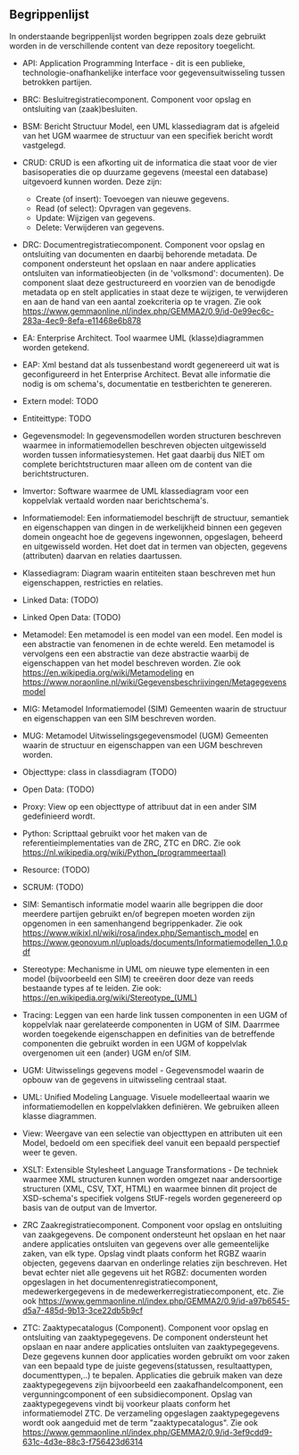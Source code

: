 ## Begrippenlijst
In onderstaande begrippenlijst worden begrippen zoals deze gebruikt worden in de verschillende content van deze repository toegelicht.

- API: Application Programming Interface - dit is een publieke, technologie-onafhankelijke interface voor gegevensuitwisseling tussen betrokken partijen.
- BRC: Besluitregistratiecomponent. Component voor opslag en ontsluiting van (zaak)besluiten.
- BSM: Bericht Structuur Model, een UML klassediagram dat  is afgeleid van het UGM waarmee de structuur van een specifiek bericht wordt vastgelegd.
- CRUD: CRUD is een afkorting uit de informatica die staat voor de vier basisoperaties die op duurzame gegevens (meestal een database) uitgevoerd kunnen worden. Deze zijn:

    - Create (of insert): Toevoegen van nieuwe gegevens.
    - Read (of select): Opvragen van gegevens.
    - Update: Wijzigen van gegevens.
    - Delete: Verwijderen van gegevens.

- DRC: Documentregistratiecomponent. Component voor opslag en ontsluiting van documenten en daarbij behorende metadata. De component ondersteunt het opslaan en naar andere applicaties ontsluiten van informatieobjecten (in de 'volksmond': documenten). De component slaat deze gestructureerd en voorzien van de benodigde metadata op en stelt applicaties in staat deze te wijzigen, te verwijderen en aan de hand van een aantal zoekcriteria op te vragen. Zie ook https://www.gemmaonline.nl/index.php/GEMMA2/0.9/id-0e99ec6c-283a-4ec9-8efa-e11468e6b878
- EA: Enterprise Architect. Tool waarmee UML (klasse)diagrammen worden getekend.
- EAP: Xml bestand dat als tussenbestand wordt gegenereerd uit wat is geconfigureerd in het Enterprise Architect. Bevat alle informatie die nodig is om schema's, documentatie en testberichten te genereren.
- Extern model: TODO
- Entiteittype: TODO
- Gegevensmodel: In gegevensmodellen worden structuren beschreven waarmee in informatiemodellen beschreven objecten uitgewisseld worden tussen informatiesystemen. Het gaat daarbij dus NIET om complete berichtstructuren maar alleen om de content van die berichtstructuren.
- Imvertor: Software waarmee de UML klassediagram voor een koppelvlak vertaald worden naar berichtschema's.
- Informatiemodel: Een informatiemodel beschrijft de structuur, semantiek en eigenschappen van dingen in de werkelijkheid binnen een gegeven domein ongeacht hoe de gegevens ingewonnen, opgeslagen, beheerd en uitgewisseld worden. Het doet dat in termen van objecten, gegevens (attributen) daarvan en relaties daartussen.
- Klassediagram: Diagram waarin entiteiten staan beschreven met hun eigenschappen, restricties en relaties.
- Linked Data: (TODO)
- Linked Open Data: (TODO)
- Metamodel: Een metamodel is een model van een model. Een model is een abstractie van fenomenen in de echte wereld. Een metamodel is vervolgens een een abstractie van deze abstractie waarbij de eigenschappen van het model beschreven worden. Zie ook https://en.wikipedia.org/wiki/Metamodeling en https://www.noraonline.nl/wiki/Gegevensbeschrijvingen/Metagegevensmodel
- MIG: Metamodel Informatiemodel (SIM) Gemeenten waarin de structuur en eigenschappen van een SIM beschreven worden.
- MUG: Metamodel Uitwisselingsgegevensmodel (UGM) Gemeenten waarin de structuur en eigenschappen van een UGM beschreven worden.
- Objecttype: class in classdiagram (TODO)
- Open Data: (TODO)
- Proxy: View op een objecttype of attribuut dat in een ander SIM gedefinieerd wordt.
- Python: Scripttaal gebruikt voor het maken van de referentieimplementaties van de ZRC, ZTC en DRC. Zie ook https://nl.wikipedia.org/wiki/Python_(programmeertaal)
- Resource: (TODO)
- SCRUM: (TODO)
- SIM: Semantisch informatie model waarin alle begrippen die door meerdere partijen gebruikt en/of begrepen moeten worden zijn opgenomen in een samenhangend begrippenkader. Zie ook https://www.wikixl.nl/wiki/rosa/index.php/Semantisch_model en https://www.geonovum.nl/uploads/documents/Informatiemodellen_1.0.pdf
- Stereotype: Mechanisme in UML om nieuwe type elementen in een model (bijvoorbeeld een SIM) te creeëren door deze van reeds bestaande types af te leiden. Zie ook: https://en.wikipedia.org/wiki/Stereotype_(UML)
- Tracing: Leggen van een harde link tussen componenten in een UGM of koppelvlak naar gerelateerde componenten in UGM of SIM. Daarrmee worden toegekende eigenschappen en definities van de betreffende componenten die gebruikt worden in een UGM of koppelvlak overgenomen uit een (ander) UGM en/of SIM.
- UGM: Uitwisselings gegevens model - Gegevensmodel waarin de opbouw van de gegevens in uitwisseling centraal staat.
- UML: Unified Modeling Language. Visuele modelleertaal waarin we informatiemodellen en koppelvlakken definiëren. We gebruiken alleen klasse diagrammen.
- View: Weergave van een selectie van objecttypen en attributen uit een Model, bedoeld om een specifiek deel vanuit een bepaald perspectief weer te geven.
- XSLT: Extensible Stylesheet Language Transformations - De techniek waarmee XML structuren kunnen worden omgezet naar andersoortige structuren (XML, CSV, TXT, HTML) en waarmee binnen dit project de XSD-schema's specifiek volgens StUF-regels worden gegenereerd op basis van de output van de Imvertor.
- ZRC Zaakregistratiecomponent. Component voor opslag en ontsluiting van zaakgegevens. De component ondersteunt het opslaan en het naar andere applicaties ontsluiten van gegevens over alle gemeentelijke zaken, van elk type. Opslag vindt plaats conform het RGBZ waarin objecten, gegevens daarvan en onderlinge relaties zijn beschreven. Het bevat echter niet alle gegevens uit het RGBZ: documenten worden opgeslagen in het documentenregistratiecomponent, medewerkergegevens in de medewerkerregistratiecomponent, etc. Zie ook https://www.gemmaonline.nl/index.php/GEMMA2/0.9/id-a97b6545-d5a7-485d-9b13-3ce22db5b9cf
- ZTC: Zaaktypecatalogus (Component). Component voor opslag en ontsluiting van zaaktypegegevens. De component ondersteunt het opslaan en naar andere applicaties ontsluiten van zaaktypegegevens. Deze gegevens kunnen door applicaties worden gebruikt om voor zaken van een bepaald type de juiste gegevens(statussen, resultaattypen, documenttypen,..) te bepalen. Applicaties die gebruik maken van deze zaaktypegegevens zijn bijvoorbeeld een zaakafhandelcomponent, een vergunningcomponent of een subsidiecomponent. Opslag van zaaktypegegevens vindt bij voorkeur plaats conform het informatiemodel ZTC. De verzameling opgeslagen zaaktypegegevens wordt ook aangeduid met de term "zaaktypecatalogus". Zie ook https://www.gemmaonline.nl/index.php/GEMMA2/0.9/id-3ef9cdd9-631c-4d3e-88c3-f756423d6314

